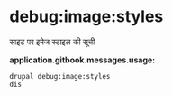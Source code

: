 # debug:image:styles
साइट पर इमेज स्टाइल की सूची

**application.gitbook.messages.usage:**
```
drupal debug:image:styles
dis
```
